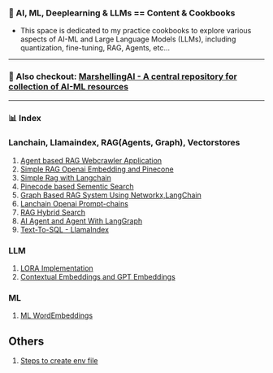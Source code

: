 ### 🧩 AI, ML, Deeplearning & LLMs == Content & Cookbooks

 - This space is dedicated to my practice cookbooks to explore various aspects of AI-ML and Large Language Models (LLMs), including quantization, fine-tuning, RAG, Agents, etc... 
---
### 🧩 Also checkout: [MarshellingAI - A central repository for collection of AI-ML resources](https://github.com/05satyam/MarshallingAI/wiki)
---

### 📊 Index

### Lanchain, Llamaindex, RAG(Agents, Graph), Vectorstores
1. [Agent based RAG Webcrawler Application](https://github.com/05satyam/AI-ML/blob/main/webcrawler_agentic_system.ipynb)
2. [Simple RAG Openai Embedding and Pinecone](https://github.com/05satyam/AI-ML/blob/main/rag/rag_openai_embedding_and_pinecone.ipynb)
3. [Simple Rag with Langchain](rag_with_langchain)
4. [Pinecode based Sementic Search ](https://github.com/05satyam/AI-ML/blob/main/semantic_search_vec_pinecone.ipynb)
5. [Graph Based RAG System Using Networkx,LangChain](https://github.com/05satyam/AI-ML/blob/main/Graph_Based_Retrieval_Augmented_Generation_(RAG)_System_Using_Networkx%2CLangChain.ipynb)
6. [Lanchain Openai Prompt-chains](https://github.com/05satyam/AI-ML/blob/main/langchain/lanchain-openai-prompt-chains.ipynb)
7. [RAG Hybrid Search](https://github.com/05satyam/AI-ML/blob/main/rag/HybridSearch.ipynb)
8. [AI Agent and Agent With LangGraph](https://github.com/05satyam/AI-ML/blob/main/AI_Agents_and_Agent_LangGraph.ipynb)
9. [Text-To-SQL - LlamaIndex](https://github.com/05satyam/AI-ML/blob/main/Text_To_SQL_LlamaIndex.ipynb)

### LLM
1. [LORA Implementation](https://github.com/05satyam/AI-ML/blob/main/Simple_LoRA.ipynb)
2. [Contextual Embeddings and GPT Embeddings](https://github.com/05satyam/AI-ML/blob/main/Contexual%20And%20GPT%20Embeddings.md)

### ML
1. [ML WordEmbeddings](https://github.com/05satyam/AI-ML/blob/main/ML_WordEmbeddings.ipynb)

## Others
1. [Steps to create env file](https://github.com/05satyam/AI-ML/blob/main/Steps2CreateEnvFile.MD)



